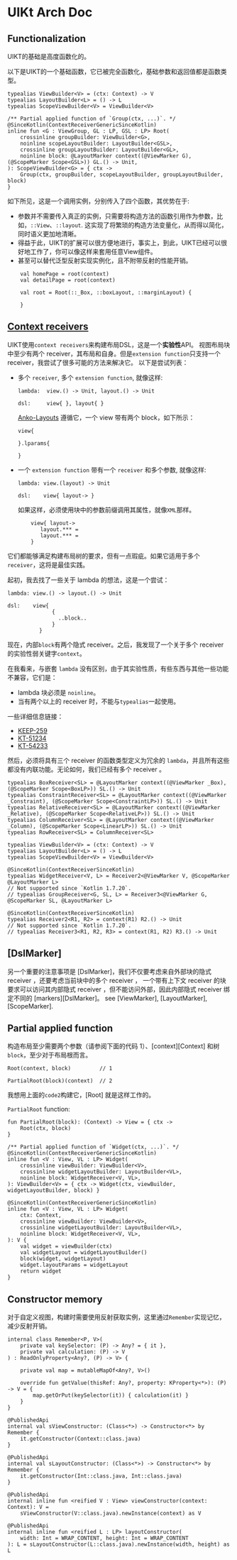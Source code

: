 # UIKt Arch Doc

## Functionalization

UIKT的基础是高度函数化的。

以下是UIKT的一个基础函数，它已被完全函数化，基础参数和返回值都是函数类型。

```
typealias ViewBuilder<V> = (ctx: Context) -> V
typealias LayoutBuilder<L> = () -> L
typealias ScopeViewBuilder<V> = ViewBuilder<V>

/** Partial applied function of `Group(ctx, ...)`. */
@SinceKotlin(ContextReceiverGenericSinceKotlin)
inline fun <G : ViewGroup, GL : LP, GSL : LP> Root(
    crossinline groupBuilder: ViewBuilder<G>,
    noinline scopeLayoutBuilder: LayoutBuilder<GSL>,
    crossinline groupLayoutBuilder: LayoutBuilder<GL>,
    noinline block: @LayoutMarker context((@ViewMarker G), (@ScopeMarker Scope<GSL>)) GL.() -> Unit,
): ScopeViewBuilder<G> = { ctx ->
    Group(ctx, groupBuilder, scopeLayoutBuilder, groupLayoutBuilder, block)
}
```
如下所见，这是一个调用实例，分别传入了四个函数，其优势在于: 
- 参数并不需要传入真正的实例，只需要将构造方法的函数引用作为参数，比如，`::View`、`::layout`.
这实现了将繁琐的构造方法变量化，从而得以简化，同时语义更加地清晰。
- 得益于此，UIKT的扩展可以很方便地进行，事实上，到此，UIKT已经可以很好地工作了，你可以像这样来套用任意View组件。
- 甚至可以替代泛型反射实现实例化，且不附带反射的性能开销。
```
    val homePage = root(context)
    val detailPage = root(context)
    
    val root = Root(::_Box, ::boxLayout, ::marginLayout) {
    
    }  
```

## [Context receivers](https://github.com/Kotlin/KEEP/blob/context-receivers/proposals/context-receivers.md)

UIKT使用`context receivers`来构建布局DSL，这是一个**实验性**API。
视图布局块中至少有两个 receiver，其布局和自身。但是`extension function`只支持一个 receiver，我尝试了很多可能的方法来解决它。
以下是尝试列表：

* 多个 `receiver`, 多个 `extension function`, 就像这样:

  ```
  lambda:  view.() -> Unit, layout.() -> Unit
  
  dsl:     view{ }, layout{ }
  ```

  [Anko-Layouts](https://github.com/Kotlin/anko/wiki/Anko-Layouts) 遵循它，一个 view 带有两个 block，如下所示：
  
  ```
  view{
    
  }.lparams{
  
  }
  ```

* 一个 `extension function` 带有一个 `receiver` 和多个参数, 就像这样:

  ```
  lambda: view.(layout) -> Unit
  
  dsl:    view{ layout-> }
  ```

  如果这样，必须使用块中的参数前缀调用其属性，就像`XML`那样。
  
  ```
      view{ layout->
         layout.*** =
         layout.*** =
      }
  ```
它们都能够满足构建布局树的要求，但有一点瑕疵。如果它适用于多个`receiver`，这将是最佳实践。

起初，我去找了一些关于 lambda 的想法，这是一个尝试：

```
lambda: view.() -> layout.() -> Unit

dsl:    view{
              {
                ..block..
              }
          }
```

现在，内部`block`有两个隐式 receiver。之后，我发现了一个关于多个 receiver 的实验性弱关键字`context`。

在我看来，与嵌套 `lambda` 没有区别，由于其实验性质，有些东西与其他一些功能不兼容，它们是： 
- lambda 块必须是 `noinline`。
- 当有两个以上的 receiver 时，不能与`typealias`一起使用。

一些详细信息链接：

- [KEEP-259](https://github.com/Kotlin/KEEP/blob/context-receivers/proposals/context-receivers.md#detailed-design)
- [KT-51234](https://youtrack.jetbrains.com/issue/KT-51234/Context-receivers-can-be-duplicated-in-function-declaration)
- [KT-54233](https://youtrack.jetbrains.com/issue/KT-54233/Lambda-context-receiver-definitions-can-no-longer-accept-multiple-reified-generic-context-parameters)

然后，必须将具有三个 receiver 的函数类型定义为冗余的 `lambda`，并且所有这些都没有内联功能。无论如何，我们已经有多个 receiver 。

```
typealias BoxReceiver<SL> = @LayoutMarker context((@ViewMarker _Box), (@ScopeMarker Scope<BoxLP>)) SL.() -> Unit
typealias ConstraintReceiver<SL> = @LayoutMarker context((@ViewMarker _Constraint), (@ScopeMarker Scope<ConstraintLP>)) SL.() -> Unit
typealias RelativeReceiver<SL> = @LayoutMarker context((@ViewMarker _Relative), (@ScopeMarker Scope<RelativeLP>)) SL.() -> Unit
typealias ColumnReceiver<SL> = @LayoutMarker context((@ViewMarker _Column), (@ScopeMarker Scope<LinearLP>)) SL.() -> Unit
typealias RowReceiver<SL> = ColumnReceiver<SL>

typealias ViewBuilder<V> = (ctx: Context) -> V
typealias LayoutBuilder<L> = () -> L
typealias ScopeViewBuilder<V> = ViewBuilder<V>

@SinceKotlin(ContextReceiverSinceKotlin)
typealias WidgetReceiver<V, L> = Receiver2<@ViewMarker V, @ScopeMarker @LayoutMarker L>
// Not supported since `Kotlin 1.7.20`.
// typealias GroupReceiver<G, SL, L> = Receiver3<@ViewMarker G, @ScopeMarker SL, @LayoutMarker L>

@SinceKotlin(ContextReceiverSinceKotlin)
typealias Receiver2<R1, R2> = context(R1) R2.() -> Unit
// Not supported since `Kotlin 1.7.20`.
// typealias Receiver3<R1, R2, R3> = context(R1, R2) R3.() -> Unit
```

## [DslMarker]
另一个重要的注意事项是 [DslMarker]，我们不仅要考虑来自外部块的隐式 receiver ，还要考虑当前块中的多个 receiver ，
一个带有上下文 receiver 的块要求可以访问其内部隐式 receiver ，但不能访问外部，因此内部隐式 receiver 绑定不同的 [markers][DslMarker]。
see [ViewMarker], [LayoutMarker], [ScopeMarker].

## Partial applied function

构造布局至少需要两个参数（请参阅下面的代码 1）、[context][Context] 和树`block`，至少对于布局根而言。

```
Root(context, block)         // 1

PartialRoot(block)(context)  // 2
```

我想用上面的`code2`构建它，[Root] 就是这样工作的。

`PartialRoot` function:
```
fun PartialRoot(block): (Context) -> View = { ctx ->
    Root(ctx, block)
}
```

```
/** Partial applied function of `Widget(ctx, ...)`. */
@SinceKotlin(ContextReceiverGenericSinceKotlin)
inline fun <V : View, VL : LP> Widget(
    crossinline viewBuilder: ViewBuilder<V>,
    crossinline widgetLayoutBuilder: LayoutBuilder<VL>,
    noinline block: WidgetReceiver<V, VL>,
): ViewBuilder<V> = { ctx -> Widget(ctx, viewBuilder, widgetLayoutBuilder, block) }

@SinceKotlin(ContextReceiverGenericSinceKotlin)
inline fun <V : View, VL : LP> Widget(
    ctx: Context,
    crossinline viewBuilder: ViewBuilder<V>,
    crossinline widgetLayoutBuilder: LayoutBuilder<VL>,
    noinline block: WidgetReceiver<V, VL>,
): V {
    val widget = viewBuilder(ctx)
    val widgetLayout = widgetLayoutBuilder()
    block(widget, widgetLayout)
    widget.layoutParams = widgetLayout
    return widget
}
```

## Constructor memory
对于自定义视图，构建时需要使用反射获取实例，这里通过`Remember`实现记忆，减少反射开销。
```
internal class Remember<P, V>(
	private val keySelector: (P) -> Any? = { it },
	private val calculation: (P) -> V
) : ReadOnlyProperty<Any?, (P) -> V> {

	private val map = mutableMapOf<Any?, V>()
	
	override fun getValue(thisRef: Any?, property: KProperty<*>): (P) -> V = {
		map.getOrPut(keySelector(it)) { calculation(it) }
	}
}

@PublishedApi
internal val sViewConstructor: (Class<*>) -> Constructor<*> by Remember {
	it.getConstructor(Context::class.java)
}

@PublishedApi
internal val sLayoutConstructor: (Class<*>) -> Constructor<*> by Remember {
	it.getConstructor(Int::class.java, Int::class.java)
}

@PublishedApi
internal inline fun <reified V : View> viewConstructor(context: Context): V =
	sViewConstructor(V::class.java).newInstance(context) as V

@PublishedApi
internal inline fun <reified L : LP> layoutConstructor(
	width: Int = WRAP_CONTENT, height: Int = WRAP_CONTENT
): L = sLayoutConstructor(L::class.java).newInstance(width, height) as L
```